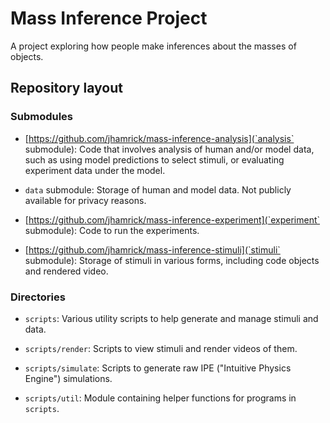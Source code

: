 # Mass Inference Project

A project exploring how people make inferences about the masses of
objects.

## Repository layout

### Submodules

* [https://github.com/jhamrick/mass-inference-analysis](`analysis`
  submodule): Code that involves analysis of human and/or model data,
  such as using model predictions to select stimuli, or evaluating
  experiment data under the model.

* `data` submodule: Storage of human and model data. Not publicly
  available for privacy reasons.

* [https://github.com/jhamrick/mass-inference-experiment](`experiment`
  submodule): Code to run the experiments.

* [https://github.com/jhamrick/mass-inference-stimuli](`stimuli`
  submodule): Storage of stimuli in various forms, including code
  objects and rendered video.

### Directories

* `scripts`: Various utility scripts to help generate and manage
  stimuli and data.

* `scripts/render`: Scripts to view stimuli and render videos of them.

* `scripts/simulate`: Scripts to generate raw IPE ("Intuitive Physics
  Engine") simulations.

* `scripts/util`: Module containing helper functions for programs in
  `scripts`.

